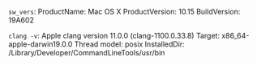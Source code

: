 `sw_vers`:
ProductName:	Mac OS X
ProductVersion:	10.15
BuildVersion:	19A602

`clang -v`:
Apple clang version 11.0.0 (clang-1100.0.33.8)
Target: x86_64-apple-darwin19.0.0
Thread model: posix
InstalledDir: /Library/Developer/CommandLineTools/usr/bin



